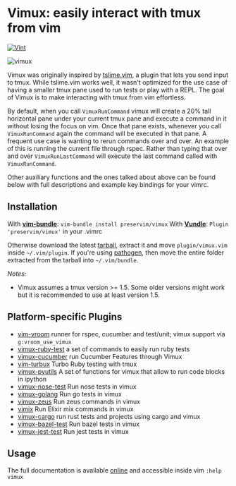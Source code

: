 # Vimux: easily interact with tmux from vim

[![Vint](https://github.com/preservim/vimux/workflows/Vint/badge.svg)](https://github.com/preservim/vimux/actions?workflow=Vint)

![vimux](https://www.braintreepayments.com/blog/content/images/blog/vimux3.png)

Vimux was originally inspired by [tslime.vim](https://github.com/jgdavey/tslime.vim/network), a plugin that lets you send input to tmux. While tslime.vim works well, it wasn't optimized for the use case of having a smaller tmux pane used to run tests or play with a REPL. The goal of Vimux is to make interacting with tmux from vim effortless.

By default, when you call `VimuxRunCommand` vimux will create a 20% tall horizontal pane under your current tmux pane and execute a command in it without losing the focus on vim. Once that pane exists, whenever you call `VimuxRunCommand` again the command will be executed in that pane. A frequent use case  is wanting to rerun commands over and over. An example of this is running the current file through rspec. Rather than typing that over and over `VimuxRunLastCommand` will execute the last command called with `VimuxRunCommand`.

Other auxiliary functions and the ones talked about above can be found below with full descriptions and example key bindings for your vimrc.

## Installation

With **[vim-bundle](https://github.com/preservim/vim-bundle)**: `vim-bundle install preservim/vimux`
With **[Vundle](https://github.com/gmarik/Vundle.vim)**: `Plugin 'preservim/vimux'` in your .vimrc

Otherwise download the latest [tarball](https://github.com/preservim/vimux/tarball/master), extract it and move `plugin/vimux.vim` inside `~/.vim/plugin`. If you're using [pathogen](https://github.com/tpope/vim-pathogen), then move the entire folder extracted from the tarball into `~/.vim/bundle`.

_Notes:_ 

* Vimux assumes a tmux version >= 1.5. Some older versions might work but it is recommended to use at least version 1.5.

## Platform-specific Plugins

* [vim-vroom](https://github.com/skalnik/vim-vroom) runner for rspec, cucumber and test/unit; vimux support via `g:vroom_use_vimux`
* [vimux-ruby-test](https://github.com/pgr0ss/vimux-ruby-test) a set of commands to easily run ruby tests
* [vimux-cucumber](https://github.com/cloud8421/vimux-cucumber) run Cucumber Features through Vimux
* [vim-turbux](https://github.com/jgdavey/vim-turbux) Turbo Ruby testing with tmux
* [vimux-pyutils](https://github.com/julienr/vimux-pyutils) A set of functions for vimux that allow to run code blocks in ipython
* [vimux-nose-test](https://github.com/pitluga/vimux-nose-test) Run nose tests in vimux
* [vimux-golang](https://github.com/benmills/vimux-golang) Run go tests in vimux
* [vimux-zeus](https://github.com/jingweno/vimux-zeus) Run zeus commands in vimux
* [vimix](https://github.com/spiegela/vimix) Run Elixir mix commands in vimux
* [vimux-cargo](https://github.com/jtdowney/vimux-cargo) run rust tests and projects using cargo and vimux
* [vimux-bazel-test](https://github.com/pgr0ss/vimux-bazel-test) Run bazel tests in vimux
* [vimux-jest-test](https://github.com/tyewang/vimux-jest-test) Run jest tests in vimux

## Usage

The full documentation is available [online](https://raw.github.com/preservim/vimux/master/doc/vimux.txt) and accessible inside vim `:help vimux`

